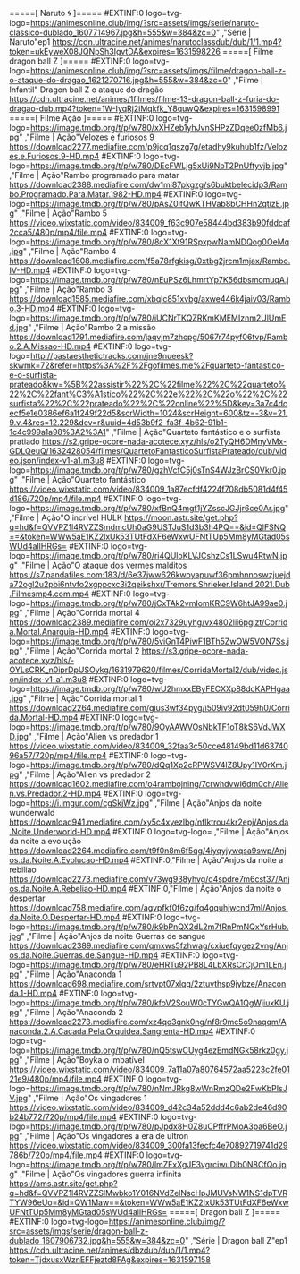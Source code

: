 =====[ Naruto 🌀 ]=====
#EXTINF:0 logo=tvg-logo=https://animesonline.club/img/?src=assets/imgs/serie/naruto-classico-dublado_1607714967.jpg&h=555&w=384&zc=0"     ,"Série | Naruto"ep1
https://cdn.ultracine.net/animes/narutoclassdub/dub/1/1.mp4?token=ukEyweX08JQNpSh3IgvtDA&expires=1631598226
=====[ Filme dragon ball Z ]=====
#EXTINF:0 logo=tvg-logo=https://animesonline.club/img/?src=assets/imgs/filme/dragon-ball-z-o-ataque-do-dragao_1621270716.jpg&h=555&w=384&zc=0"    ,"Filme | Infantil" Dragon ball Z o ataque do dragão
https://cdn.ultracine.net/animes/1filmes/filme-13-dragon-ball-z-furia-do-dragao-dub.mp4?token=1W-IyqRj2iMqkfk_Y8quwQ&expires=1631598991
=====[ Filme Ação ]=====
#EXTINF:0 logo=tvg-logo=https://image.tmdb.org/t/p/w780/xXHZeb1yhJvnSHPzZDqee0zfMb6.jpg"  ,"Filme | Ação"Velozes e furiosos 9
https://download2277.mediafire.com/p9jcq1qszg7g/etadhy9kuhub1fz/Velozes.e.Furiosos.9-HD.mp4
#EXTINF:0 logo=tvg-logo=https://image.tmdb.org/t/p/w780/DEcFWLjg5xUi9NbT2PnUftyvjb.jpg"   ,"Filme | Ação"Rambo programado para matar
https://download2388.mediafire.com/dw1mi87pkgzg/s6buktbelecidp3/Rambo.Programado.Para.Matar.1982-HD.mp4
#EXTINF:0 logo=tvg-logo=https://image.tmdb.org/t/p/w780/pAsZ0ifQwKTHVab8bCHHn2qtizE.jpg"   ,"Filme | Ação"Rambo 5
https://video.wixstatic.com/video/834009_f63c907e58444bd383b90fddcaf2cca5/480p/mp4/file.mp4
#EXTINF:0 logo=tvg-logo=https://image.tmdb.org/t/p/w780/8cX1Xt91RSpxpwNamNDQog0OeMq.jpg"   ,"Filme | Ação"Rambo 4
https://download1608.mediafire.com/f5a78rfgkisg/0xtbg2jrcm1mjax/Rambo.IV-HD.mp4
#EXTINF:0 logo=tvg-logo=https://image.tmdb.org/t/p/w780/nEuPSz6LhmrtYp7K56dbsmomuqA.jpg"   ,"Filme | Ação"Rambo 3
https://download1585.mediafire.com/xbqlc851xvbg/axwe446k4jaiv03/Rambo.3-HD.mp4
#EXTINF:0 logo=tvg-logo=https://image.tmdb.org/t/p/w780/iUCNrTKQZRKmKMEMIznm2UlUmEd.jpg"   ,"Filme | Ação"Rambo 2 a missão
https://download1791.mediafire.com/jaqvjm7zhcpg/5067r74pyf06tvp/Rambo.2.A.Missao-HD.mp4
#EXTINF:0 logo=tvg-logo=http://pastaesthetictracks.com/jne9nueesk?skwmk=72&refer=https%3A%2F%2Fgofilmes.me%2Fquarteto-fantastico-e-o-surfista-prateado&kw=%5B%22assistir%22%2C%22filme%22%2C%22quarteto%22%2C%22fant%C3%A1stico%22%2C%22e%22%2C%22o%22%2C%22surfista%22%2C%22prateado%22%2C%22online%22%5D&key=3a7c4dcecf5e1e0386ef6a1f249f22d5&scrWidth=1024&scrHeight=600&tz=-3&v=21.9.v.4&res=12.229&dev=r&uuid=4d53b9f2-fa3f-4b62-91b1-1c4c999a1a98%3A2%3A1"  ,"Filme | Ação"Quarteto fantástico e o surfista pratiado
https://s2.gripe-ocore-nada-acotece.xyz/hls/o2TyQH6DMnyVMx-GDLQeuQ/1632428054/filmes/QuartetoFantasticoSurfistaPrateado/dub/video.json/index-v1-a1.m3u8
#EXTINF:0 logo=tvg-logo=https://image.tmdb.org/t/p/w780/gzhVcfC5j0sTnS4WJzBrCS0Vkr0.jpg"  ,"Filme | Ação"Quarteto fantástico
https://video.wixstatic.com/video/834009_1a87ecfdf4224f708db5081d4f45d186/720p/mp4/file.mp4
#EXTINF:0 logo=tvg-logo=https://image.tmdb.org/t/p/w780/xfBnQ4mgf1jYZsscJGJjr6ce0Ar.jpg"  ,"Filme | Ação"O incrível HULK
https://moon.astr.site/get.php?q=hd&f=QVVPZ1l4RVZZSmdmcUh0aG9USTJuS1d3b3h4PQ==&id=QlFSNQ==&token=WWw5aE1KZ2lxUk53TUtFdXF6eWxwUFNtTUp5Mm8yMGtad05sWUd4allHRGs=
#EXTINF:0 logo=tvg-logo=https://image.tmdb.org/t/p/w780/ri4QUloKLVJCshzCs1LSwu4RtwN.jpg"  ,"Filme | Ação"O ataque dos vermes malditos
https://s7.pandafiles.com:183/d/6e37jww626kwoyapuwf36pmhnnoswzjuejda72ogl2u2pbi6ntvfo2xgppcxc3i2qeikshxr/Tremors.Shrieker.Island.2021.Dub.Filmesmp4.com.mp4
#EXTINF:0 logo=tvg-logo=https://image.tmdb.org/t/p/w780/jCxTAk2vmIomKRC9W6htJA99ae0.jpg"   ,"Filme | Ação"Corrida mortal 4
https://download2389.mediafire.com/oi2x7329uyhg/vx4802lii6pgizt/Corrida.Mortal.Anarquia-HD.mp4
#EXTINF:0 logo=tvg-logo=https://image.tmdb.org/t/p/w780/5viGnT4PiwF1BTh5ZwOW5VON7Ss.jpg"   ,"Filme | Ação"Corrida mortal 2
https://s3.gripe-ocore-nada-acotece.xyz/hls/-OYLsCRK_n0iprDpUSOykg/1631979620/filmes/CorridaMortal2/dub/video.json/index-v1-a1.m3u8
#EXTINF:0 logo=tvg-logo=https://image.tmdb.org/t/p/w780/wU2hmxxEByFECXXp88dcKAPHgaa.jpg"   ,"Filme | Ação"Corrida mortal 1
https://download2264.mediafire.com/gius3wf34pyg/i509iv92dt059h0/Corrida.Mortal-HD.mp4
#EXTINF:0 logo=tvg-logo=https://image.tmdb.org/t/p/w780/9OyAAWVOsNbkTF1oT8kS6VdJWXD.jpg" ,"Filme | Ação"Alien vs predador 1
https://video.wixstatic.com/video/834009_32faa3c50cce48149bd11d6374096a57/720p/mp4/file.mp4
#EXTINF:0 logo=tvg-logo=https://image.tmdb.org/t/p/w780/dQq1Xp2cRPWSV4lZ8Upy1IY0rXm.jpg" ,"Filme | Ação"Alien vs predador 2 
https://download1602.mediafire.com/o4rambojning/7crwhdvwl6dm0ch/Alien.vs.Predador.2-HD.mp4
#EXTINF:0 logo=tvg-logo=https://i.imgur.com/cgSkjWz.jpg" ,"Filme | Ação"Anjos da noite wunderwald
https://download941.mediafire.com/xy5c4xyezlbg/nflktrou4kr2epj/Anjos.da.Noite.Underworld-HD.mp4
#EXTINF:0 logo=tvg-logo= ,"Filme | Ação"Anjos da noite a evolução
https://download2264.mediafire.com/t9f0n8m6f5qg/4iyqyjywqsa9swp/Anjos.da.Noite.A.Evolucao-HD.mp4
#EXTINF:0,"Filme | Ação"Anjos da noite a rebiliao
https://download2273.mediafire.com/v73wg938yhvg/d4spdre7m6cst37/Anjos.da.Noite.A.Rebeliao-HD.mp4
#EXTINF:0,"Filme | Ação"Anjos da noite o despertar
https://download758.mediafire.com/agvpfkf0f6zg/fq4gquhjwcnd7ml/Anjos.da.Noite.O.Despertar-HD.mp4
#EXTINF:0 logo=tvg-logo=https://image.tmdb.org/t/p/w780/k9bPnQX2dL2m7fRnPmNQxYsrHub.jpg" ,"Filme | Ação"Anjos da noite Guerras de sangue
https://download2389.mediafire.com/qmxws5fzhwag/cxiuefqygez2vng/Anjos.da.Noite.Guerras.de.Sangue-HD.mp4
#EXTINF:0 logo=tvg-logo=https://image.tmdb.org/t/p/w780/eHRTu92PB8L4LbXRsCrCjOm1LEn.jpg" ,"Filme | Ação"Anaconda 1
https://download698.mediafire.com/srtvpt07xlqg/2ztuvthsp9jybze/Anaconda.1-HD.mp4
#EXTINF:0 logo=tvg-logo=https://image.tmdb.org/t/p/w780/kfoV2SouW0cTYGwQA1QgWjiuxKU.jpg" ,"Filme | Ação"Anaconda 2
https://download2273.mediafire.com/xz4qo3qnk0ng/nf8r9mc5o9naqqm/Anaconda.2.A.Cacada.Pela.Orquidea.Sangrenta-HD.mp4
#EXTINF:0 logo=tvg-logo=https://image.tmdb.org/t/p/w780/nQ5tswCUyg4ezEmdNGk58rkz0gy.jpg" ,"Filme | Ação"Boyka o imbatível
https://video.wixstatic.com/video/834009_7a11a07a80764572aa5223c2fe0121e9/480p/mp4/file.mp4
#EXTINF:0 logo=tvg-logo=https://image.tmdb.org/t/p/w780/nNmJRkg8wWnRmzQDe2FwKbPIsJV.jpg" ,"Filme | Ação"Os vingadores 1 
https://video.wixstatic.com/video/834009_d42c34a52ddd4c6ab2de46d90b24b772/720p/mp4/file.mp4
#EXTINF:0 logo=tvg-logo=https://image.tmdb.org/t/p/w780/pJpdx8H0Z8uCPffrPMoA3pa6BeO.jpg" ,"Filme | Ação"Os vingadores a era de ultron
https://video.wixstatic.com/video/834009_300fa13fecfc4e70892719741d29786b/720p/mp4/file.mp4
#EXTINF:0 logo=tvg-logo=https://image.tmdb.org/t/p/w780/lmZFxXgJE3vgrciwuDib0N8CfQo.jpg" ,"Filme | Ação"Os vingadores guerra infinita
https://ams.astr.site/get.php?q=hd&f=QVVPZ1l4RVZZSlMwbko1Y016NVdZelNscHpJMUVsNW1NS1dpTVRTYW96eUo=&id=QW1Maw==&token=WWw5aE1KZ2lxUk53TUtFdXF6eWxwUFNtTUp5Mm8yMGtad05sWUd4allHRGs=
=====[ Dragon ball Z ]=====
#EXTINF:0 logo=tvg-logo=https://animesonline.club/img/?src=assets/imgs/serie/dragon-ball-z-dublado_1607906732.jpg&h=555&w=384&zc=0"      ,"Série | Dragon ball Z"ep1
https://cdn.ultracine.net/animes/dbzdub/dub/1/1.mp4?token=TjdxusxWznEFFjeztd8FAg&expires=1631597158
